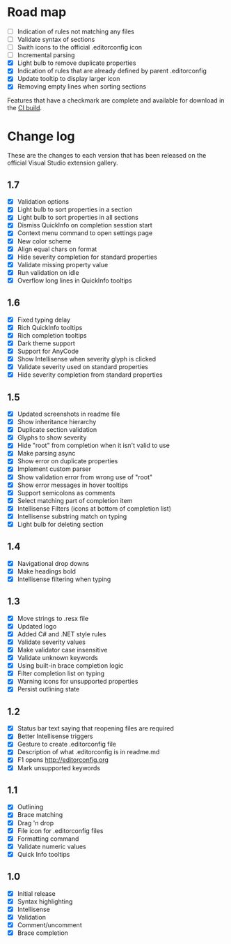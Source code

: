 # Road map

- [ ] Indication of rules not matching any files
- [ ] Validate syntax of sections
- [ ] Swith icons to the official .editorconfig icon
- [ ] Incremental parsing
- [x] Light bulb to remove duplicate properties
- [x] Indication of rules that are already defined by parent .editorconfig
- [x] Update tooltip to display larger icon
- [x] Removing empty lines when sorting sections

Features that have a checkmark are complete and available for
download in the
[CI build](http://vsixgallery.com/extension/1209461d-57f8-46a4-814a-dbe5fecef941/).

# Change log

These are the changes to each version that has been released
on the official Visual Studio extension gallery.

## 1.7

- [x] Validation options
- [x] Light bulb to sort properties in a section
- [x] Light bulb to sort properties in all sections
- [x] Dismiss QuickInfo on completion sesstion start
- [x] Context menu command to open settings page
- [x] New color scheme
- [x] Align equal chars on format
- [x] Hide severity completion for standard properties
- [x] Validate missing property value
- [x] Run validation on idle
- [x] Overflow long lines in QuickInfo tooltips

## 1.6

- [x] Fixed typing delay
- [x] Rich QuickInfo tooltips
- [x] Rich completion tooltips
- [x] Dark theme support
- [x] Support for AnyCode
- [x] Show Intellisense when severity glyph is clicked
- [x] Validate severity used on standard properties
- [x] Hide severity completion from standard properties

## 1.5

- [x] Updated screenshots in readme file
- [x] Show inheritance hierarchy
- [x] Duplicate section validation
- [x] Glyphs to show severity
- [x] Hide "root" from completion when it isn't valid to use
- [x] Make parsing async
- [x] Show error on duplicate properties
- [x] Implement custom parser
- [x] Show validation error from wrong use of "root"
- [x] Show error messages in hover tooltips
- [x] Support semicolons as comments
- [x] Select matching part of completion item
- [x] Intellisense Filters (icons at bottom of completion list)
- [x] Intellisense substring match on typing
- [x] Light bulb for deleting section

## 1.4

- [x] Navigational drop downs
- [x] Make headings bold
- [x] Intellisense filtering when typing

## 1.3

- [x] Move strings to .resx file
- [x] Updated logo
- [x] Added C# and .NET style rules
- [x] Validate severity values
- [x] Make validator case insensitive
- [x] Validate unknown keywords
- [x] Using built-in brace completion logic
- [x] Filter completion list on typing
- [x] Warning icons for unsupported properties
- [x] Persist outlining state

## 1.2

- [x] Status bar text saying that reopening files are required
- [x] Better Intellisense triggers
- [x] Gesture to create .editorconfig file
- [x] Description of what .editorconfig is in readme.md
- [x] F1 opens http://editorconfig.org
- [x] Mark unsupported keywords

## 1.1

- [x] Outlining
- [x] Brace matching
- [x] Drag 'n drop
- [x] File icon for .editorconfig files
- [x] Formatting command
- [x] Validate numeric values
- [x] Quick Info tooltips

## 1.0

- [x] Initial release
- [x] Syntax highlighting
- [x] Intellisense
- [x] Validation
- [x] Comment/uncomment
- [x] Brace completion